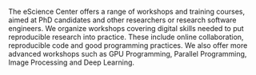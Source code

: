 The eScience Center offers a range of workshops and training courses, aimed at PhD candidates and other researchers or research software engineers. We organize workshops covering digital skills needed to put reproducible research into practice. These include online collaboration, reproducible code and good programming practices. We also offer more advanced workshops such as GPU Programming, Parallel Programming, Image Processing and Deep Learning.
